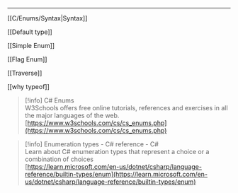 
---

[[C/Enums/Syntax|Syntax]]

[[Default type]]

[[Simple Enum]]

[[Flag Enum]]

[[Traverse]]

[[why typeof]]

> [!info] C# Enums  
> W3Schools offers free online tutorials, references and exercises in all the major languages of the web.  
> [https://www.w3schools.com/cs/cs_enums.php](https://www.w3schools.com/cs/cs_enums.php)  

> [!info] Enumeration types - C# reference - C#  
> Learn about C# enumeration types that represent a choice or a combination of choices  
> [https://learn.microsoft.com/en-us/dotnet/csharp/language-reference/builtin-types/enum](https://learn.microsoft.com/en-us/dotnet/csharp/language-reference/builtin-types/enum)